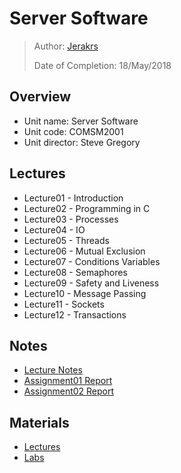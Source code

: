 # Server Software

> Author: [Jerakrs](http://jerakrs.com/)
> 
> Date of Completion: 18/May/2018


## Overview

* Unit name: Server Software
* Unit code: COMSM2001
* Unit director: Steve Gregory

## Lectures

* Lecture01 - Introduction
* Lecture02 - Programming in C
* Lecture03 - Processes
* Lecture04 - IO
* Lecture05 - Threads
* Lecture06 - Mutual Exclusion
* Lecture07 - Conditions Variables
* Lecture08 - Semaphores
* Lecture09 - Safety and Liveness
* Lecture10 - Message Passing
* Lecture11 - Sockets
* Lecture12 - Transactions

## Notes

* [Lecture Notes](https://github.com/JeraKrs/notes/blob/master/src/Server%20Software/COMSM2001_Lecture_Notes.pdf)
* [Assignment01 Report](https://github.com/JeraKrs/notes/blob/master/src/Server%20Software/Assignment01/report.txt)
* [Assignment02 Report](https://github.com/JeraKrs/notes/blob/master/src/Server%20Software/Assignment02/report.pdf)

## Materials

* [Lectures](https://drive.google.com/drive/folders/1CGivKogtOZbrXtqHzvnOeYPZ4p-k0S5Q)
* [Labs](https://drive.google.com/drive/folders/1VtYqwSOE8W8B5vScMspgjnzalZXZMzmL)
